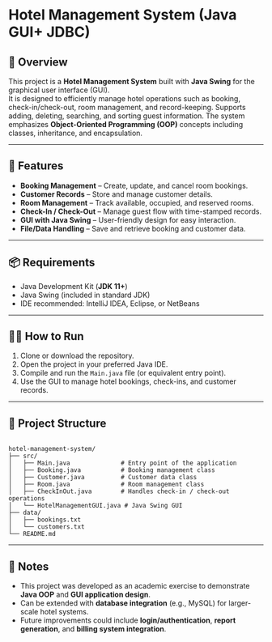# Hotel Management System (Java GUI+ JDBC)

## 📌 Overview
This project is a **Hotel Management System** built with **Java Swing** for the graphical user interface (GUI).  
It is designed to efficiently manage hotel operations such as booking, check-in/check-out, room management, and record-keeping. Supports adding, deleting, searching, and sorting guest information. The system emphasizes **Object-Oriented Programming (OOP)** concepts including classes, inheritance, and encapsulation.  

---

## 🚀 Features
- **Booking Management** – Create, update, and cancel room bookings.  
- **Customer Records** – Store and manage customer details.  
- **Room Management** – Track available, occupied, and reserved rooms.  
- **Check-In / Check-Out** – Manage guest flow with time-stamped records.  
- **GUI with Java Swing** – User-friendly design for easy interaction.  
- **File/Data Handling** – Save and retrieve booking and customer data.  

---

## 📦 Requirements
- Java Development Kit (**JDK 11+**)  
- Java Swing (included in standard JDK)  
- IDE recommended: IntelliJ IDEA, Eclipse, or NetBeans  

---

## 🧑‍💻 How to Run
1. Clone or download the repository.  
2. Open the project in your preferred Java IDE.  
3. Compile and run the `Main.java` file (or equivalent entry point).  
4. Use the GUI to manage hotel bookings, check-ins, and customer records.  

---

## 📂 Project Structure
```

hotel-management-system/
├── src/
│   ├── Main.java              # Entry point of the application
│   ├── Booking.java           # Booking management class
│   ├── Customer.java          # Customer data class
│   ├── Room.java              # Room management class
│   ├── CheckInOut.java        # Handles check-in / check-out operations
│   └── HotelManagementGUI.java # Java Swing GUI
├── data/
│   ├── bookings.txt
│   └── customers.txt
└── README.md

```

---

## 📑 Notes
- This project was developed as an academic exercise to demonstrate **Java OOP** and **GUI application design**.  
- Can be extended with **database integration** (e.g., MySQL) for larger-scale hotel systems.  
- Future improvements could include **login/authentication**, **report generation**, and **billing system integration**.  
```
